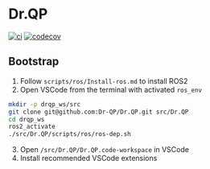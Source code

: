 # Dr.QP

[![ci](https://github.com/Dr-QP/Dr.QP/actions/workflows/ci.yml/badge.svg)](https://github.com/Dr-QP/Dr.QP/actions/workflows/ci.yml)
[![codecov](https://codecov.io/gh/Dr-QP/Dr.QP/graph/badge.svg?token=MSNH7AK8XX)](https://codecov.io/gh/Dr-QP/Dr.QP)

## Bootstrap

1. Follow `scripts/ros/Install-ros.md` to install ROS2
2. Open VSCode from the terminal with activated `ros_env`

```bash
mkdir -p drqp_ws/src
git clone git@github.com:Dr-QP/Dr.QP.git src/Dr.QP
cd drqp_ws
ros2_activate
./src/Dr.QP/scripts/ros/ros-dep.sh
```

3. Open `/src/Dr.QP/Dr.QP.code-workspace` in VSCode
4. Install recommended VSCode extensions
